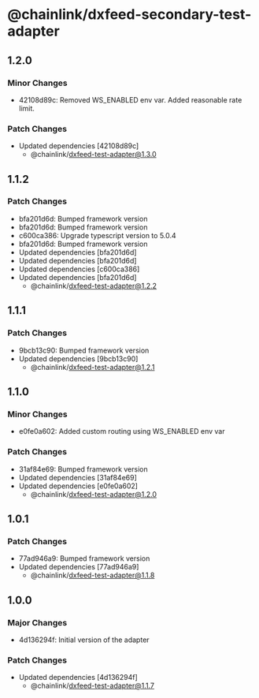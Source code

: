 # @chainlink/dxfeed-secondary-test-adapter

## 1.2.0

### Minor Changes

- 42108d89c: Removed WS_ENABLED env var. Added reasonable rate limit.

### Patch Changes

- Updated dependencies [42108d89c]
  - @chainlink/dxfeed-test-adapter@1.3.0

## 1.1.2

### Patch Changes

- bfa201d6d: Bumped framework version
- bfa201d6d: Bumped framework version
- c600ca386: Upgrade typescript version to 5.0.4
- bfa201d6d: Bumped framework version
- Updated dependencies [bfa201d6d]
- Updated dependencies [bfa201d6d]
- Updated dependencies [c600ca386]
- Updated dependencies [bfa201d6d]
  - @chainlink/dxfeed-test-adapter@1.2.2

## 1.1.1

### Patch Changes

- 9bcb13c90: Bumped framework version
- Updated dependencies [9bcb13c90]
  - @chainlink/dxfeed-test-adapter@1.2.1

## 1.1.0

### Minor Changes

- e0fe0a602: Added custom routing using WS_ENABLED env var

### Patch Changes

- 31af84e69: Bumped framework version
- Updated dependencies [31af84e69]
- Updated dependencies [e0fe0a602]
  - @chainlink/dxfeed-test-adapter@1.2.0

## 1.0.1

### Patch Changes

- 77ad946a9: Bumped framework version
- Updated dependencies [77ad946a9]
  - @chainlink/dxfeed-test-adapter@1.1.8

## 1.0.0

### Major Changes

- 4d136294f: Initial version of the adapter

### Patch Changes

- Updated dependencies [4d136294f]
  - @chainlink/dxfeed-test-adapter@1.1.7
